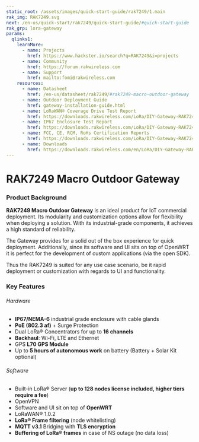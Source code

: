 ```yaml
---
static_root: /assets/images/quick-start-guide/rak7249/1.main
rak_img: RAK7249.svg
next: /en-us/quick-start/rak7249/quick-start-guide/#quick-start-guide
rak_grp: lora-gateway
params:
  qlinks1:
    learnMore:
      - name: Projects
        href: https://www.hackster.io/search?q=RAK7249&i=projects
      - name: Community
        href: https://forum.rakwireless.com
      - name: Support
        href: mailto:fomi@rakwireless.com
    resources:
      - name: Datasheet
        href: /en-us/datasheet/rak7249/#rak7249-macro-outdoor-gateway
      - name: Outdoor Deployment Guide
        href: gateway-installation-guide.html
      - name: LoRaWAN® Coverage Drive Test Report
        href: https://downloads.rakwireless.com/LoRa/DIY-Gateway-RAK7249/Application-Notes/RAKwireless_LoRAWAN_Coverage_Drive_Test_Report.pdf
      - name: IP67 Enclosure Test Report
        href: https://downloads.rakwireless.com/LoRa/DIY-Gateway-RAK7249/Certification-Report/RAK7249_Enclosure_IP67_Test_Report.pdf
      - name: FCC, CE, RCM, RoHs Certification Reports
        href: https://downloads.rakwireless.com/LoRa/DIY-Gateway-RAK7249/Certification-Report/
      - name: Downloads
        href: https://downloads.rakwireless.com/en/LoRa/DIY-Gateway-RAK7249/
---
```


# RAK7249 Macro Outdoor Gateway

<rk-img
  :src="`${$frontmatter.static_root}/rak7249_overview.jpg`"
  width="70%"
  figure-number="1"
  caption="RAK7249 Macro Outdoor Gateway with Support Plate Attached"
/>

### Product Background

**RAK7249 Macro Outdoor Gateway** is an ideal product for IoT commercial deployment. Its modularity and customization options allow for flexibility when deploying a solution. With its industrial-grade components, it achieves a high standard of reliability.
 
The Gateway provides for a solid out of the box experience for quick deployment. Additionally, since its software and UI sits on top of OpenWRT it is perfect for the development of custom applications (via the open SDK).

Thus the RAK7249 is suited for any use case scenario, be it rapid deployment or customization with regards to UI and functionality.

<rk-btn
  src="quick-start-guide/#quick-start-guide"
  label="Setup your RAK7249 Macro Outdoor Gateway"
/>

<rk-quick-links :params="$page.frontmatter.params.qlinks1" />

### Key Features

###### Hardware

- **IP67/NEMA-6** industrial grade enclosure with cable glands
- **PoE (802.3 af)** + Surge Protection
- Dual LoRa® Concentrators for up to **16 channels**
- **Backhaul**: Wi-Fi, LTE and Ethernet
- GPS **L70 GPS Module**
- Up to **5 hours of autonomous work** on battery (Battery + Solar Kit optional)

###### Software

- Built-in LoRa® Server (**up to 128 nodes license included, higher tiers require a fee**)
- OpenVPN
- Software and UI sit on top of **OpenWRT**
- LoRaWAN® 1.0.2
- **LoRa® Frame filtering** (node whitelisting)
- **MQTT v3.1** Bridging with **TLS encryption**
- **Buffering of LoRa® frames** in case of NS outage (no data loss)
